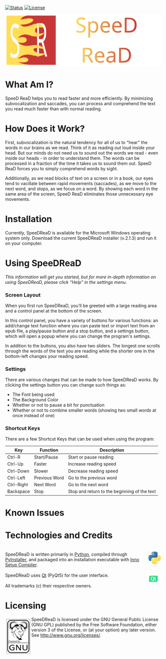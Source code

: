 [![Status](https://img.shields.io/badge/status-active-brightgreen.svg?style=plastic)](https://github.com/pastorjeremywilson/SermonPrepDatabase/pulse/monthly)
[![License](https://img.shields.io/badge/license-GPL-blue.svg?style=plastic)](https://www.gnu.org/licenses/gpl-3.0.en.html)

<img src='https://github.com/pastorjeremywilson/public/blob/main/srBanner.svg?raw=true' width='600px' />

# What Am I?

SpeeD ReaD helps you to read faster and more efficiently. By minimizing subvocalization and saccades, you can process and comprehend the text you read much faster than with normal reading.

# How Does it Work?

First, subvocalization is the natural tendency for all of us to "hear" the words in our brains as we read. Think of it as reading out loud inside your head. But our minds do not need us to sound out the words we read - even inside our heads - in order to understand them. The words can be processed in a fraction of the time it takes us to sound them out. SpeeD ReaD forces you to simply comprehend words by sight.

Additionally, as we read blocks of text on a screen or in a book, our eyes tend to vacillate between rapid movements (saccades), as we move to the next word, and stops, as we focus on a word. By showing each word in the same area of the screen, SpeeD ReaD eliminates those unnecessary eye movements.

# Installation

Currently, SpeeDReaD is available for the Microsoft Windows operating
system only. Download the current SpeeDReaD installer (v.2.1.3) and run
it on your computer.

# Using SpeeDReaD

*This information will get you started, but for more in-depth information*
*on using SpeeDReaD, please click “Help” in the settings menu.*

### Screen Layout

When you first run SpeeDReaD, you’ll be greeted with a large reading area and a control panel at the bottom of the screen.

In this control panel, you have a variety of buttons for various functions: an add/change text function where you can paste
text or import text from an epub file, a play/pause button and a stop button, and a settings button, which will open a
popup where you can change the program's settings.

In addition to the buttons, you also have two sliders. The longest one scrolls through the words of the text you are reading
while the shorter one in the bottom-left changes your reading speed.

### Settings

There are various changes that can be made to how SpeeDReaD works. By
clicking the settings button you can change such things as:

- The Font being used
- The Background Color
- Whether or not to pause a bit for punctuation
- Whether or not to combine smaller words (showing two small words at once instead of one)

### Shortcut Keys

There are a few Shortcut Keys that can be used when using the program:

<table>
<thead>
	<tr>
		<th>Key</th>
		<th>Function</th>
		<th>Description</th>
	</tr>
</thead>
<tbody>
	<tr>
		<td>Ctrl-R</td>
		<td>Start/Pause</td>
		<td>Start or pause reading</td>
	</tr>
	<tr>
		<td>Ctrl-Up</td>
		<td>Faster</td>
		<td>Increase reading speed</td>
	</tr>
	<tr>
		<td>Ctrl-Down</td>
		<td>Slower</td>
		<td>Decrease reading speed</td>
	</tr>
	<tr>
		<td>Ctrl-Left</td>
		<td>Previous Word</td>
		<td>Go to the previous word</td>
	</tr>
	<tr>
		<td>Ctrl-Right</td>
		<td>Next Word</td>
		<td>Go to the next word</td>
	</tr>
	<tr>
		<td>Backspace</td>
		<td>Stop</td>
		<td>Stop and return to the beginning of the text</td>
	</tr>
</tbody>
</table>

# Known Issues

# Technologies and Credits

<br>
<div>
    <img src='https://github.com/pastorjeremywilson/public/blob/main/python-logo-only.svg?raw=true' width=40px align='right' />
    SpeeDReaD is written primarily in <a href="https://www.python.org" target="_blank">Python</a>, compiled through <a href="https://www.pyinstaller.org" target="_blank">PyInstaller</a>,
    and packaged into an installation executable with <a href="https://jrsoftware.org/isinfo.php" target="_blank">Inno Setup Compiler</a>.
</div>
<br>

<div>
    <img src='https://github.com/pastorjeremywilson/public/blob/main/Qt-logo-neon.png?raw=true' height=40px align='right' />
    SpeeDReaD uses <a href="https://www.qt.io/product/framework" target="_blank">Qt</a> (PyQt5) for the user interface.
</div>
<br>
All trademarks (c) their respective owners.

# Licensing

<img src='https://github.com/pastorjeremywilson/public/blob/main/gnu-4.svg?raw=true' height=120px align='left' />
SpeeDReaD is licensed under the GNU General Public License (GNU GPL)
published by the Free Software Foundation, either version 3 of the
License, or (at your option) any later version. See
<a href="http://www.gnu.org/licenses/" target="_blank">http://www.gnu.org/licenses/</a>.